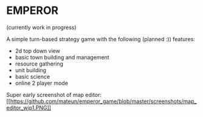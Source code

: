 # EMPEROR
(currently work in progress)

A simple turn-based strategy game with the following (planned :)) features:

- 2d top down view
- basic town building and management
- resource gathering
- unit building
- basic science
- online 2 player mode


Super early screenshot of map editor:
[[https://github.com/mateun/emperor_game/blob/master/screenshots/map_editor_wip1.PNG]]


